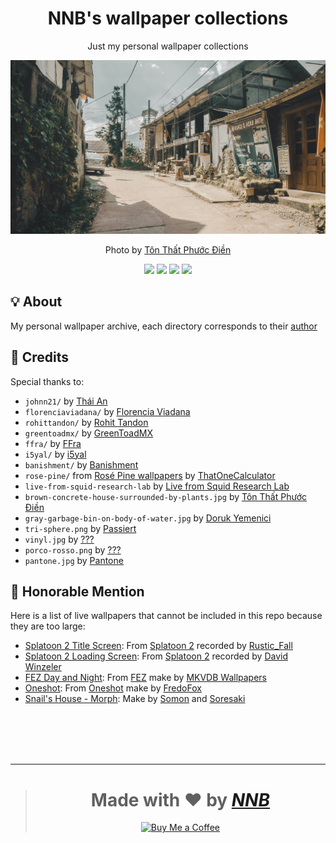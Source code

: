<h1 align="center">NNB's wallpaper collections</h1>
<p align="center">Just my personal wallpaper collections</p>
<p align="center"><img src="brown-concrete-house-surrounded-by-plants.jpg"></p>
<p align="center">Photo by <a href="https://unsplash.com/@fodyne">Tôn Thất Phước Điền</a></p>
<p align="center"><a href="https://github.com/NNBnh/wallpaper-collections/watchers"><img src="https://img.shields.io/github/watchers/NNBnh/wallpaper-collections?labelColor=585858&color=F7CA88&style=flat-square"></a> <a href="https://github.com/NNBnh/wallpaper-collections/stargazers"><img src="https://img.shields.io/github/stars/NNBnh/wallpaper-collections?labelColor=585858&color=F7CA88&style=flat-square"></a> <a href="https://github.com/NNBnh/wallpaper-collections/network/members"><img src="https://img.shields.io/github/forks/NNBnh/wallpaper-collections?labelColor=585858&color=F7CA88&style=flat-square"></a> <a href="https://github.com/NNBnh/wallpaper-collections/issues"><img src="https://img.shields.io/github/issues/NNBnh/wallpaper-collections?labelColor=585858&color=F7CA88&style=flat-square"></a></p>

## 💡 About
My personal wallpaper archive, each directory corresponds to their [author](#-credits)

## 💌 Credits
Special thanks to:
- `johnn21/` by [Thái An](https://unsplash.com/@johnn21)
- `florenciaviadana/` by [Florencia Viadana](https://unsplash.com/@florenciaviadana)
- `rohittandon/` by [Rohit Tandon](https://unsplash.com/@rohittandon)
- `greentoadmx/` by [GreenToadMX](https://www.deviantart.com/greentoadmx)
- `ffra/` by [FFra](https://www.deviantart.com/ffra)
- `i5yal/` by [i5yal](https://www.deviantart.com/i5yal)
- `banishment/` by [Banishment](https://www.pixiv.net/en/users/23223750)
- `rose-pine/` from [Rosé Pine wallpapers](https://github.com/rose-pine/wallpapers) by [ThatOneCalculator](https://github.com/thatonecalculator)
- `live-from-squid-research-lab` by [Live from Squid Research Lab](https://splatoonus.tumblr.com)
- `brown-concrete-house-surrounded-by-plants.jpg` by [Tôn Thất Phước Điền](https://unsplash.com/@fodyne)
- `gray-garbage-bin-on-body-of-water.jpg` by [Doruk Yemenici](https://unsplash.com/@dorukyemenici)
- `tri-sphere.png` by [Passiert](https://www.deviantart.com/passiert)
- `vinyl.jpg` by [???](https://wallhaven.cc/w/8o7lmo)
- `porco-rosso.png` by [???](https://wallhaven.cc/w/95dd9x)
- `pantone.jpg` by [Pantone](https://wallhaven.cc/w/g8pdpe)

## 📢 Honorable Mention
Here is a list of live wallpapers that cannot be included in this repo because they are too large:
- [Splatoon 2 Title Screen](https://steamcommunity.com/sharedfiles/filedetails/?id=1109085399): From [Splatoon 2](https://splatoon2.nintendo.com) recorded by [Rustic_Fall](https://steamcommunity.com/id/Rustic_Fall/myworkshopfiles)
- [Splatoon 2 Loading Screen](https://www.youtube.com/watch?v=CxYA4KzaY54): From [Splatoon 2](https://splatoon2.nintendo.com) recorded by [David Winzeler](https://www.youtube.com/channel/UCSPdoTmEpPg8DNHhNSztAxQ)
- [FEZ Day and Night](https://www.youtube.com/watch?v=kUyhvOZTlzM): From [FEZ](http://fezgame.com) make by [MKVDB Wallpapers](https://www.youtube.com/channel/UCSl1AMD792cmQeTSZF1oVzg)
- [Oneshot](https://steamcommunity.com/sharedfiles/filedetails/?id=1119883896): From [Oneshot](https://futurecat.itch.io/oneshot) make by [FredoFox](https://steamcommunity.com/id/fredo62630/myworkshopfiles)
- [Snail's House - Morph](https://www.youtube.com/watch?v=EfuFyKrjCSo): Make by [Somon](http://twitter.com/somon_png) and [Soresaki](https://twitter.com/1100_2299)

<br><br><br><br>

---

> <h1 align="center">Made with ❤️ by <a href="https://github.com/NNBnh"><i>NNB</i></a></h1>
>
> <p align="center"><a href="https://www.buymeacoffee.com/nnbnh"><img src="https://img.shields.io/badge/buy_me_a_coffee%20-%23F7CA88.svg?logo=buy-me-a-coffee&logoColor=333333&style=for-the-badge" alt="Buy Me a Coffee"></p>
